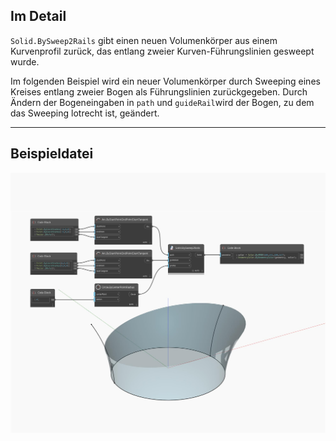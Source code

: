 ## Im Detail
`Solid.BySweep2Rails` gibt einen neuen Volumenkörper aus einem Kurvenprofil zurück, das entlang zweier Kurven-Führungslinien gesweept wurde.

Im folgenden Beispiel wird ein neuer Volumenkörper durch Sweeping eines Kreises entlang zweier Bogen als Führungslinien zurückgegeben. Durch Ändern der Bogeneingaben in `path` und `guideRail`wird der Bogen, zu dem das Sweeping lotrecht ist, geändert.

___
## Beispieldatei

![BySweep2Rails](./Autodesk.DesignScript.Geometry.Solid.BySweep2Rails_img.jpg)

